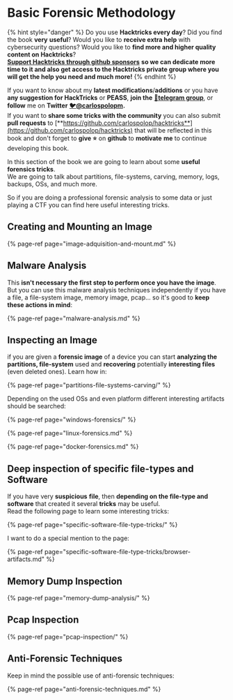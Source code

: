# Basic Forensic Methodology

{% hint style="danger" %}
Do you use **Hacktricks every day**? Did you find the book **very** **useful**? Would you like to **receive extra help** with cybersecurity questions? Would you like to **find more and higher quality content on Hacktricks**?  
[**Support Hacktricks through github sponsors**](https://github.com/sponsors/carlospolop) **so we can dedicate more time to it and also get access to the Hacktricks private group where you will get the help you need and much more!**
{% endhint %}

If you want to know about my **latest modifications**/**additions** or you have **any suggestion for HackTricks** or **PEASS**, **join the** [**💬**](https://emojipedia.org/speech-balloon/)[**telegram group**](https://t.me/peass), or **follow** me on **Twitter** [**🐦**](https://github.com/carlospolop/hacktricks/tree/7af18b62b3bdc423e11444677a6a73d4043511e9/[https:/emojipedia.org/bird/README.md)[**@carlospolopm**](https://twitter.com/carlospolopm)**.**  
If you want to **share some tricks with the community** you can also submit **pull requests** to [**https://github.com/carlospolop/hacktricks**](https://github.com/carlospolop/hacktricks) that will be reflected in this book and don't forget to **give ⭐** on **github** to **motivate** **me** to continue developing this book.

In this section of the book we are going to learn about some **useful forensics tricks**.  
We are going to talk about partitions, file-systems, carving, memory, logs, backups, OSs, and much more.

So if you are doing a professional forensic analysis to some data or just playing a CTF you can find here useful interesting tricks.

## Creating and Mounting an Image

{% page-ref page="image-adquisition-and-mount.md" %}

## Malware Analysis

This **isn't necessary the first step to perform once you have the image**. But you can use this malware analysis techniques independently if you have a file, a file-system image, memory image, pcap... so it's good to **keep these actions in mind**:

{% page-ref page="malware-analysis.md" %}

## Inspecting an Image

if you are given a **forensic image** of a device you can start **analyzing the partitions, file-system** used and **recovering** potentially **interesting files** \(even deleted ones\). Learn how in:

{% page-ref page="partitions-file-systems-carving/" %}

Depending on the used OSs and even platform different interesting artifacts should be searched:

{% page-ref page="windows-forensics/" %}

{% page-ref page="linux-forensics.md" %}

{% page-ref page="docker-forensics.md" %}

## Deep inspection of specific file-types and Software

If you have very **suspicious** **file**, then **depending on the file-type and software** that created it several **tricks** may be useful.  
Read the following page to learn some interesting tricks:

{% page-ref page="specific-software-file-type-tricks/" %}

I want to do a special mention to the page:

{% page-ref page="specific-software-file-type-tricks/browser-artifacts.md" %}

## Memory Dump Inspection

{% page-ref page="memory-dump-analysis/" %}

## Pcap Inspection

{% page-ref page="pcap-inspection/" %}

## **Anti-Forensic Techniques**

Keep in mind the possible use of anti-forensic techniques:

{% page-ref page="anti-forensic-techniques.md" %}

